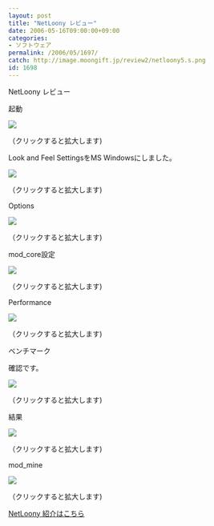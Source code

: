 ```yaml
---
layout: post
title: "NetLoony レビュー"
date: 2006-05-16T09:00:00+09:00
categories:
- ソフトウェア
permalink: /2006/05/1697/
catch: http://image.moongift.jp/review2/netloony5.s.png
id: 1698
---
```

NetLoony レビュー  
<!--more-->

起動

  

[![](http://image.moongift.jp/review2/netloony1.s.png)](http://image.moongift.jp/review2/netloony1.png)  
  
（クリックすると拡大します)

  

Look and Feel SettingsをMS Windowsにしました。

  

[![](http://image.moongift.jp/review2/netloony2.s.png)](http://image.moongift.jp/review2/netloony2.png)  
  
（クリックすると拡大します)

  

Options

  

[![](http://image.moongift.jp/review2/netloony3.s.png)](http://image.moongift.jp/review2/netloony3.png)  
  
（クリックすると拡大します)

  

mod\_core設定

  

[![](http://image.moongift.jp/review2/netloony4.s.png)](http://image.moongift.jp/review2/netloony4.png)  
  
（クリックすると拡大します)

  

Performance

  

[![](http://image.moongift.jp/review2/netloony5.s.png)](http://image.moongift.jp/review2/netloony5.png)  
  
（クリックすると拡大します)

  

ベンチマーク

  

確認です。

  

[![](http://image.moongift.jp/review2/netloony6.s.png)](http://image.moongift.jp/review2/netloony6.png)  
  
（クリックすると拡大します)

  

結果

  

[![](http://image.moongift.jp/review2/netloony7.s.png)](http://image.moongift.jp/review2/netloony7.png)  
  
（クリックすると拡大します)

  

mod\_mine

  

[![](http://image.moongift.jp/review2/netloony8.s.png)](http://image.moongift.jp/review2/netloony8.png)  
  
（クリックすると拡大します)

  

[NetLoony 紹介はこちら](http://oss.moongift.jp/intro/i-1692.html)

